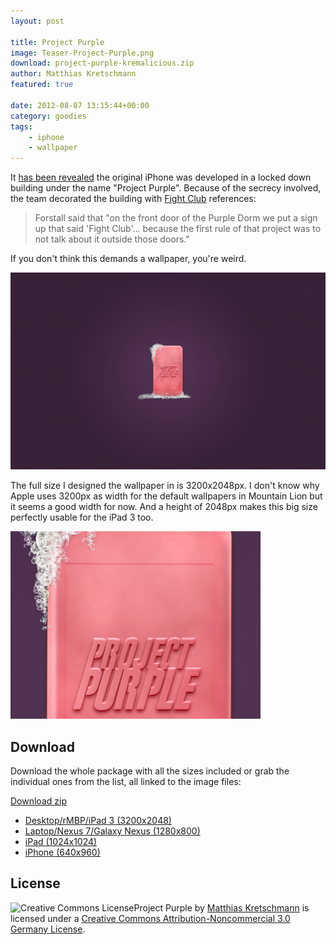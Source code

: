 ```yaml
---
layout: post

title: Project Purple
image: Teaser-Project-Purple.png
download: project-purple-kremalicious.zip
author: Matthias Kretschmann
featured: true

date: 2012-08-07 13:15:44+00:00
category: goodies
tags:
    - iphone
    - wallpaper
---
```


It [has been revealed](http://www.theverge.com/2012/8/3/3218846/schiller-forstall-fight-club-day-three-apple-samsung-trial/in/2971889) the original iPhone was developed in a locked down building under the name "Project Purple". Because of the secrecy involved, the team decorated the building with [Fight Club](http://www.imdb.com/title/tt0137523/) references:
> Forstall said that "on the front door of the Purple Dorm we put a sign up that said 'Fight Club'... because the first rule of that project was to not talk about it outside those doors."

If you don't think this demands a wallpaper, you're weird.

<!-- more -->

![](/media/project-purple-nexus-kremalicious.png)

The full size I designed the wallpaper in is 3200x2048px. I don't know why Apple uses 3200px as width for the default wallpapers in Mountain Lion but it seems a good width for now. And a height of 2048px makes this big size perfectly usable for the iPad 3 too.

![](/media/Project-Purple-Dribbble.png)

## Download

Download the whole package with all the sizes included or grab the individual ones from the list, all linked to the image files:

<p class="content-download">
    <a class="icon-download" href="/media/project-purple-kremalicious.zip">Download <span> zip</span></a>
</p>

  * [Desktop/rMBP/iPad 3 (3200x2048)](/media/project-purple-kremalicious.png)
  * [Laptop/Nexus 7/Galaxy Nexus (1280x800)](/media/project-purple-nexus-kremalicious.png)
  * [iPad (1024x1024)](/media/project-purple-ipad-kremalicious.png)
  * [iPhone (640x960)](/media/project-purple-iphone4-kremalicious.png)

## License

![Creative Commons License](https://i.creativecommons.org/l/by-nc/3.0/de/88x31.png)Project Purple by [Matthias Kretschmann](http://kremalicious.com) is licensed under a [Creative Commons Attribution-Noncommercial 3.0 Germany License](http://creativecommons.org/licenses/by-nc/3.0/de/).
